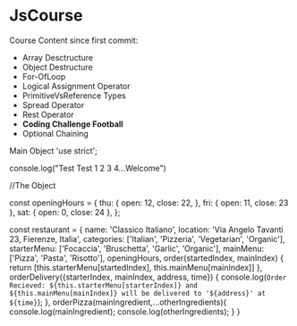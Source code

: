 # JsCourse
Course Content since first commit:
  + Array Desctructure
  + Object Destructure
  + For-OfLoop 
  + Logical Assignment Operator
  + PrimitiveVsReference Types
  + Spread Operator
  + Rest Operator
  + **Coding Challenge Football**
  + Optional Chaining


Main Object
'use strict';

console.log("Test Test 1 2 3 4...Welcome")

//The Object

const openingHours = {
thu: {
open: 12, close: 22,
}, fri: {
open: 11, close: 23
}, sat: {
open: 0, close: 24
},
};


const restaurant = {
name: 'Classico Italiano',
location: 'Via Angelo Tavanti 23, Fierenze, Italia',
categories: ['Italian', 'Pizzeria', 'Vegetarian', 'Organic'],
starterMenu: ['Focaccia', 'Bruschetta', 'Garlic', 'Organic'],
mainMenu: ['Pizza', 'Pasta', 'Risotto'],
openingHours,
order(startedIndex, mainIndex) {
return [this.starterMenu[startedIndex], this.mainMenu[mainIndex]]
},
orderDelivery({starterIndex, mainIndex, address, time}) {
console.log(`Order Recieved: ${this.starterMenu[starterIndex]} and ${this.mainMenu[mainIndex]}
will be delivered to '${address}' at ${time}`);
},
orderPizza(mainIngredient,...otherIngredients){
console.log(mainIngredient);
console.log(otherIngredients);
}
}
